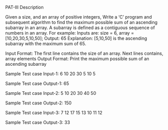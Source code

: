 PAT-III
Description

Given a size, and an array of positive integers, Write a ‘C’ program and subsequent algorithm to find the maximum possible sum of an ascending subarray in an array. A subarray is defined as a contiguous sequence of numbers in an array. For example: Inputs are: size = 6,  array = [10,20,30,5,10,50]; Output: 65
Explanation: [5,10,50] is the ascending subarray with the maximum sum of 65.

Input Format:
The first line contains the size of an array.
Next lines contains, array elements
Output Format:
Print the maximum possible sum of an ascending subarray

Sample Test case Input-1:
6
10
20
30
5
10
5

Sample Test case Output-1:
65

Sample Test case Input-2:
5
10
20
30
40
50

Sample Test case Output-2:
150

Sample Test case Input-3:
7
12
17
15
13
10
11
12

Sample Test case Output-3:
33